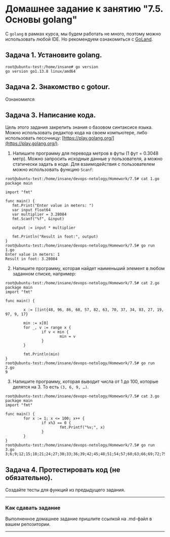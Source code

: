 # Домашнее задание к занятию "7.5. Основы golang"

С `golang` в рамках курса, мы будем работать не много, поэтому можно использовать любой IDE. 
Но рекомендуем ознакомиться с [GoLand](https://www.jetbrains.com/ru-ru/go/).  

## Задача 1. Установите golang.
```
root@ubuntu-test:/home/insane# go version
go version go1.13.8 linux/amd64
```
## Задача 2. Знакомство с gotour.
Ознакомился  

## Задача 3. Написание кода. 
Цель этого задания закрепить знания о базовом синтаксисе языка. Можно использовать редактор кода 
на своем компьютере, либо использовать песочницу: [https://play.golang.org/](https://play.golang.org/).

1. Напишите программу для перевода метров в футы (1 фут = 0.3048 метр). Можно запросить исходные данные 
у пользователя, а можно статически задать в коде.
    Для взаимодействия с пользователем можно использовать функцию `Scanf`:
 ```
root@ubuntu-test:/home/insane/devops-netology/Homework/7.5# cat 1.go
package main

import "fmt"

func main() {
    fmt.Print("Enter value in meters: ")
    var input float64
    var multiplier = 3.28084
    fmt.Scanf("%f", &input)

    output := input * multiplier

    fmt.Println("Result in foot:", output)
}
root@ubuntu-test:/home/insane/devops-netology/Homework/7.5# go run 1.go
Enter value in meters: 1
Result in foot: 3.28084

 ```
 
2. Напишите программу, которая найдет наименьший элемент в любом заданном списке, например:
```
root@ubuntu-test:/home/insane/devops-netology/Homework/7.5# cat 2.go
package main
import "fmt"

func main() {

        x := []int{48, 96, 86, 68, 57, 82, 63, 70, 37, 34, 83, 27, 19, 97, 9, 17}

        min := x[0]
        for _, v := range x {
                if v < min {
                        min = v
                }
        }

        fmt.Println(min)
}
root@ubuntu-test:/home/insane/devops-netology/Homework/7.5# go run 2.go
9

```
3. Напишите программу, которая выводит числа от 1 до 100, которые делятся на 3. То есть `(3, 6, 9, …)`.

```
root@ubuntu-test:/home/insane/devops-netology/Homework/7.5# cat 3.go
package main
import "fmt"

func main() {
        for x := 1; x <= 100; x++ {
                if x%3 == 0 {
                        fmt.Printf("%v;", x)
                }
        }
}
root@ubuntu-test:/home/insane/devops-netology/Homework/7.5# go run 3.go
3;6;9;12;15;18;21;24;27;30;33;36;39;42;45;48;51;54;57;60;63;66;69;72;75;78;81;84;87;90;93;96;99;

```

## Задача 4. Протестировать код (не обязательно).

Создайте тесты для функций из предыдущего задания. 

---

### Как cдавать задание

Выполненное домашнее задание пришлите ссылкой на .md-файл в вашем репозитории.

---


